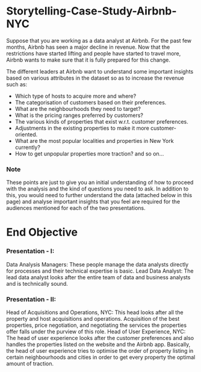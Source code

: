 # Storytelling-Case-Study-Airbnb-NYC
Suppose that you are working as a data analyst at Airbnb. For the past few months, Airbnb has seen a major decline in revenue. Now that the restrictions have started lifting and people have started to travel more, Airbnb wants to make sure that it is fully prepared for this change.

The different leaders at Airbnb want to understand some important insights based on various attributes in the dataset so as to increase the revenue such as:

- Which type of hosts to acquire more and where?
- The categorisation of customers based on their preferences.
- What are the neighbourhoods they need to target?
- What is the pricing ranges preferred by customers?
- The various kinds of properties that exist w.r.t. customer preferences.
- Adjustments in the existing properties to make it more customer-oriented.
- What are the most popular localities and properties in New York currently?
- How to get unpopular properties more traction? and so on...

### Note
These points are just to give you an initial understanding of how to proceed with the analysis and the kind of questions you need to ask. In addition to this, you would need to further understand the data (attached below in this page) and analyse important insights that you feel are required for the audiences mentioned for each of the two presentations.


# End Objective
### Presentation - I:
Data Analysis Managers: These people manage the data analysts directly for processes and their technical expertise is basic. Lead Data Analyst: The lead data analyst looks after the entire team of data and business analysts and is technically sound.

### Presentation - II:
Head of Acquisitions and Operations, NYC: This head looks after all the property and host acquisitions and operations. Acquisition of the best properties, price negotiation, and negotiating the services the properties offer falls under the purview of this role. Head of User Experience, NYC: The head of user experience looks after the customer preferences and also handles the properties listed on the website and the Airbnb app. Basically, the head of user experience tries to optimise the order of property listing in certain neighbourhoods and cities in order to get every property the optimal amount of traction.
